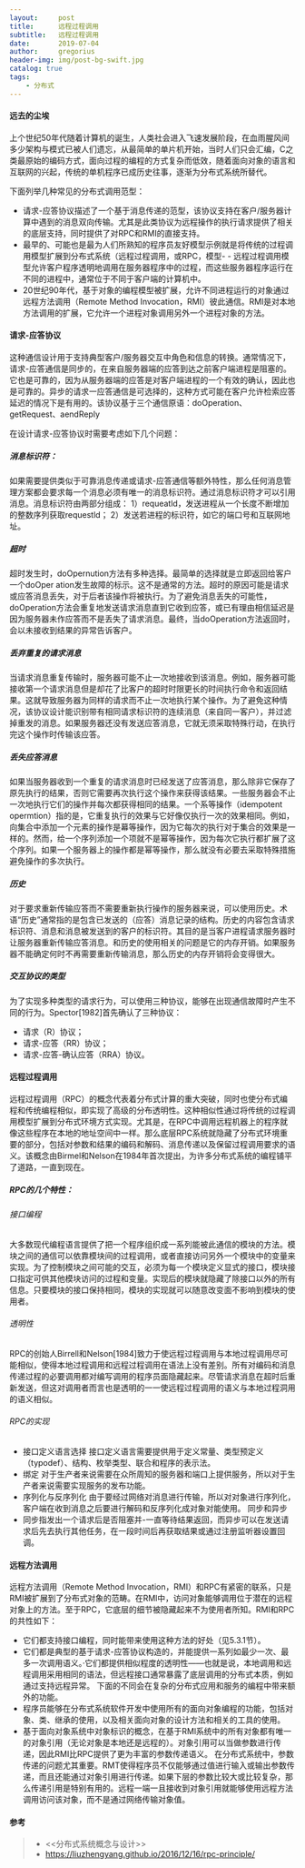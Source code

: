 ```yaml
---
layout:     post
title:      远程过程调用
subtitle:   远程过程调用
date:       2019-07-04
author:     gregorius
header-img: img/post-bg-swift.jpg
catalog: true
tags:
    - 分布式
---
```


#### 远去的尘埃

上个世纪50年代随着计算机的诞生，人类社会进入飞速发展阶段，在血雨腥风间多少架构与模式已被人们遗忘，从最简单的单片机开始，当时人们只会汇编，C之类最原始的编码方式，面向过程的编程的方式复杂而低效，随着面向对象的语言和互联网的兴起，传统的单机程序已成历史往事，逐渐为分布式系统所替代。

下面列举几种常见的分布式调用范型：
- 请求-应答协议描述了一个基于消息传递的范型，该协议支持在客户/服务器计算中遇到的消息双向传输。尤其是此类协议为远程操作的执行请求提供了相关的底层支持，同时提供了对RPC和RMI的直接支持。
- 最早的、可能也是最为人们所熟知的程序员友好模型示例就是将传统的过程调用模型扩展到分布式系统（远程过程调用，或RPC，模型- - 远程过程调用模型允许客户程序透明地调用在服务器程序中的过程，而这些服务器程序运行在不同的进程中，通常位于不同于客户端的计算机中。
- 20世纪90年代，基于对象的编程模型被扩展，允许不同进程运行的对象通过远程方法调用（Remote Method Invocation，RMI）彼此通信。RMI是对本地方法调用的扩展，它允许一个进程对象调用另外一个进程对象的方法。

#### 请求-应答协议

这种通信设计用于支持典型客户/服务器交互中角色和信息的转换。通常情况下，请求-应答通信是同步的，在来自服务器端的应答到达之前客户端进程是阻塞的。它也是可靠的，因为从服务器端的应答是对客户端进程的一个有效的确认，因此也是可靠的。异步的请求一应答通信是可选择的，这种方式可能在客户允许检索应答延迟的情况下是有用的。该协议基于三个通信原语：doOperation、getRequest、aendReply

在设计请求-应答协议时需要考虑如下几个问题：
##### 消息标识符：
如果需要提供类似于可靠消息传递或请求-应答通信等额外特性，那么任何消息管理方案都会要求每一个消息必须有唯一的消息标识符。通过消息标识符才可以引用消息。消息标识符由两部分组成：
1）requeatld，发送进程从一个长度不断增加的整数序列获取requestld；
2）发送若进程的标识符，如它的端口号和互联网地址。

##### 超时
超时发生时，doOpernution方法有多种选择。最简单的选择就是立即返回给客户一个doOper ation发生故障的标示。这不是通常的方法。超时的原因可能是请求或应答消息丢失，对于后者该操作将被执行。为了避免消息丢失的可能性，doOperation方法会重复地发送请求消息直到它收到应答，或已有理由相信延迟是因为服务器未作应答而不是丢失了请求消息。最终，当doOperation方法返回时，会以未接收到结果的异常告诉客户。
##### 丢弃重复的请求消息
当请求消息重复传输时，服务器可能不止一次地接收到该消息。例如，服务器可能接收第一个请求消息但是却花了比客户的超时时限更长的时间执行命令和返回结果。这就导致服务器为同样的请求而不止一次地执行某个操作。为了避免这种情况，该协议设计能识别带有相同请求标识符的连续消息（来自同一客户），并过滤掉重发的消息。如果服务器还没有发送应答消息，它就无须采取特殊行动，在执行完这个操作时传输该应答。
##### 丢失应答消息
如果当服务器收到一个重复的请求消息时已经发送了应答消息，那么除非它保存了原先执行的结果，否则它需要再次执行这个操作来获得该结果。一些服务器会不止一次地执行它们的操作并每次都获得相同的结果。一个系等操作（idempotent opermtion）指的是，它重复执行的效果与它好像仅执行一次的效果相同。例如，向集合中添加一个元素的操作是幕等操作，因为它每次的执行对于集合的效果是一样的。然而，给一个序列添加一个项就不是幂等操作，因为每次它执行都扩展了这个序列。如果一个服务器上的操作都是幂等操作，那么就没有必要去采取特殊措施避免操作的多次执行。
##### 历史
对于要求重新传输应答而不需要重新执行操作的服务器来说，可以使用历史。术语“历史”通常指的是包含已发送的（应答）消息记录的结构。历史的内容包含请求标识符、消息和消息被发送到的客户的标识符。其目的是当客户进程请求服务器时让服务器重新传输应答消息。和历史的使用相关的问题是它的内存开销。如果服务器不能确定何时不再需要重新传输消息，那么历史的内存开销将会变得很大。

##### 交互协议的类型
为了实现多种类型的请求行为，可以使用三种协议，能够在出现通信故障时产生不同的行为。Spector[1982]首先确认了三种协议：
- 请求（R）协议；
- 请求-应答（RR）协议；
- 请求-应答-确认应答（RRA）协议。

#### 远程过程调用

远程过程调用（RPC）的概念代表着分布式计算的重大突破，同时也使分布式编程和传统编程相似，即实现了高级的分布透明性。这种相似性通过将传统的过程调用模型扩展到分布式环境方式实现。尤其是，在RPC中调用远程机器上的程序就像这些程序在本地的地址空间中一样。那么底层RPC系统就隐藏了分布式环境重要的部分，包括对参数和结果的编码和解码、消息传递以及保留过程调用要求的语义。该概念由Birmel和Nelson在1984年首次提出，为许多分布式系统的编程铺平了道路，一直到现在。

##### RPC的几个特性：
###### 接口编程
大多数现代编程语言提供了把一个程序组织成一系列能被此通信的模块的方法。模块之间的通信可以依靠模块间的过程调用，或者直接访问另外一个模块中的变量来实现。为了控制模块之间可能的交互，必须为每一个模块定义显式的接口，模块接口指定可供其他模块访问的过程和变量。实现后的模块就隐藏了除接口以外的所有信息。只要模块的接口保持相同，模块的实现就可以随意改变面不影响到模块的使用者。

###### 透明性
RPC的创始人Birrell和Nelson[1984]致力于使远程过程调用与本地过程调用尽可能相似，使得本地过程调用和远程过程调用在语法上没有差别。所有对编码和消息传递过程的必要调用都对编写调用的程序员面隐藏起来。尽管请求消息在超时后重新发送，但这对调用者而言也是透明的一一使远程过程调用的语义与本地过程洞用的语义相似。

###### RPC的实现

- 接口定义语言选择
接口定义语言需要提供用于定义常量、类型预定义（typodef）、结构、枚举类型、联合和程序的表示法。
- 绑定
对于生产者来说需要在众所周知的服务器和端口上提供服务，所以对于生产者来说需要实现服务的发布功能。
- 序列化与反序列化
由于要经过网络对消息进行传输，所以对对象进行序列化，客户端在收到消息之后要进行解码和反序列化成对象对能使用。
同步和异步
- 同步指发出一个请求后是否阻塞并-一直等待结果返回，而异步可以在发送请求后先去执行其他任务，在一段时间后再获取结果或通过注册监听器设置回调。

#### 远程方法调用
远程方法调用（Remote Method Invocation，RMI）和RPC有紧密的联系，只是RMI被扩展到了分布式对象的范畴。在RMl中，访问对象能够调用位于潜在的远程对象上的方法。至于RPC，它底层的细节被隐藏起来不为使用者所知。RMI和RPC的共性如下：
- 它们都支持接口编程，同时能带来使用这种方法的好处（见5.3.1节）。
- 它们都是典型的基于请求-应答协议构造的，并能提供一系列如最少一次、最多一次调用语义。·它们都提供相似程度的透明性——也就是说，本地调用和远程调用采用相同的语法，但远程接口通常暴露了底层调用的分布式本质，例如通过支持远程异常。
下面的不同会在复杂的分布式应用和服务的编程中带来额外的功能。
- 程序员能够在分布式系统软件开发中使用所有的面向对象编程的功能，包括对象、类、继承的使用，以及相关面向对象的设计方法和相关的工具的使用。
- 基于面向对象系统中对象标识的概念，在基于RMl系统中的所有对象都有唯一的对象引用（无论对象是本地还是远程的）。对象引用可以当做参数进行传递，因此RMI比RPC提供了更为丰富的参数传递语义。
在分布式系统中，参数传递的问题尤其重要。RMT使得程序员不仅能够通过值进行输入或输出参数传递，而且还能通过对象引用进行传递。如果下层的参数比较大或比较复杂，那么传递引用是特别有用的。远程一端一且接收到对象引用就能够使用远程方法调用访问该对象，而不是通过网络传输对象值。

#### 参考
> - <<分布式系统概念与设计>>
> - https://liuzhengyang.github.io/2016/12/16/rpc-principle/


